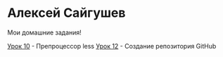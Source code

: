 

# Алексей Сайгушев
Мои домашние задания!

[Урок 10](Lam1ro4eQ.github.io/lesson_10 "Жмяк") - Препроцессор less
[Урок 12](Lam1ro4eQ.github.io/lesson_12 "Жмяк") - Создание репозитория GitHub

